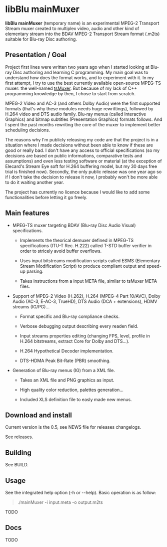 
# libBlu mainMuxer

**libBlu mainMuxer** (temporary name) is an experimental MPEG-2 Transport Stream muxer created to multiplex video, audio and other kind of elementary stream into the BDAV MPEG-2 Transport Stream format (.m2ts) suitable for Blu-ray Disc authoring.

## Presentation / Goal

Project first lines were written two years ago when I started looking at Blu-ray Disc authoring and learning  C programming. My main goal was to understand how does the format works, and to experiment with it. In my first attempt, I try to use the best currently available open-source MPEG-TS muxer: the well-named [tsMuxer](https://github.com/justdan96/tsMuxer). But because of my lack of C++ programming knowledge by then, I chose to start from scratch.

MPEG-2 Video and AC-3 (and others Dolby Audio) were the first supported formats (that's why these modules needs huge rewrittings), followed by H.264 video and DTS audio family. Blu-ray menus (called Interactive Graphics) and bitmap subtitles (Presentation Graphics) formats follows. And I spent the past months rewriting the core of the muxer to implement better scheduling decisions.

The reasons why I'm publicly releasing my code are that the project is in a situation where I made decisions without been able to know if these are good or really bad. I don't have any access to official specifications (so my decisions are based on public informations, comparative tests and assumptions) and even less testing software or material (at the exception of Elecard's Stream Eye soft for H.264 buffering model, but my 30 days free trial is finished now). Secondly, the only public release was one year ago so if I don't take the decision to release it now, I probably won't be more able to do it waiting another year.

The project has currently no licence because I would like to add some functionalities before letting it go freely.

## Main features

* MPEG-TS muxer targeting BDAV (Blu-ray Disc Audio Visual) specifications.

  * Implements the theorical demuxer defined in MPEG-TS specifications (ITU-T Rec. H.222) called T-STD buffer verifier in order to stricely avoid buffer overflows.

  * Uses input bitstreams modification scripts called ESMS (Elementary Stream Modification Script) to produce compliant output and speed-up parsing.

  * Takes instructions from a input META file, similar to tsMuxer META files.

* Support of MPEG-2 Video (H.262), H.264 (MPEG-4 Part 10/AVC), Dolby Audio (AC-3, E-AC-3, TrueHD), DTS Audio (DCA + extensions), HDMV streams (IG/PG)...

  * Format specific and Blu-ray compliance checks.

  * Verbose debugging output describing every readen field.

  * Input streams properties editing (changing FPS, level, profile in H.264 bitstreams, extract Core for Dolby and DTS...).

  * H.264 Hypothetical Decoder implementation.

  * DTS-HDMA Peak Bit-Rate (PBR) smoothing.

* Generation of Blu-ray menus (IG) from a XML file.

  * Takes an XML file and PNG graphics as input.

  * High quality color reduction, palettes generation...

  * Included XLS definition file to easly made new menus.

## Download and install

Current version is the 0.5, see NEWS file for releases changelogs.

See releases.

## Building

See BUILD.

## Usage

See the integrated help option (-h or --help). Basic operation is as follow:

> ./mainMuxer -i input.meta -o output.m2ts

TODO

## Docs

TODO
